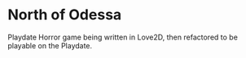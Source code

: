 # North of Odessa

Playdate Horror game being written in Love2D, then refactored to be playable on the Playdate.
